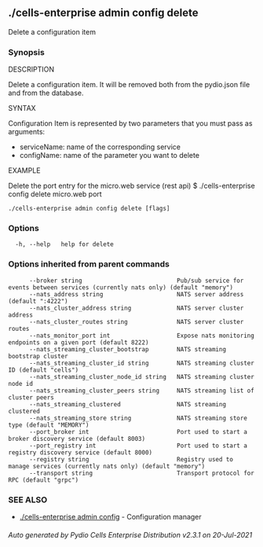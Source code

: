 ## ./cells-enterprise admin config delete

Delete a configuration item

### Synopsis


DESCRIPTION

  Delete a configuration item. It will be removed both from the pydio.json file and from the database.

SYNTAX

  Configuration Item is represented by two parameters that you must pass as arguments:
  - serviceName: name of the corresponding service
  - configName: name of the parameter you want to delete

EXAMPLE

  Delete the port entry for the micro.web service (rest api)
  $ ./cells-enterprise config delete micro.web port



```
./cells-enterprise admin config delete [flags]
```

### Options

```
  -h, --help   help for delete
```

### Options inherited from parent commands

```
      --broker string                           Pub/sub service for events between services (currently nats only) (default "memory")
      --nats_address string                     NATS server address (default ":4222")
      --nats_cluster_address string             NATS server cluster address
      --nats_cluster_routes string              NATS server cluster routes
      --nats_monitor_port int                   Expose nats monitoring endpoints on a given port (default 8222)
      --nats_streaming_cluster_bootstrap        NATS streaming bootstrap cluster
      --nats_streaming_cluster_id string        NATS streaming cluster ID (default "cells")
      --nats_streaming_cluster_node_id string   NATS streaming cluster node id
      --nats_streaming_cluster_peers string     NATS streaming list of cluster peers
      --nats_streaming_clustered                NATS streaming clustered
      --nats_streaming_store string             NATS streaming store type (default "MEMORY")
      --port_broker int                         Port used to start a broker discovery service (default 8003)
      --port_registry int                       Port used to start a registry discovery service (default 8000)
      --registry string                         Registry used to manage services (currently nats only) (default "memory")
      --transport string                        Transport protocol for RPC (default "grpc")
```

### SEE ALSO

* [./cells-enterprise admin config](./cells-enterprise-admin-config)	 - Configuration manager

###### Auto generated by Pydio Cells Enterprise Distribution v2.3.1 on 20-Jul-2021
